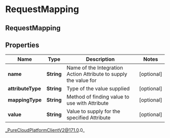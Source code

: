 # RequestMapping

## RequestMapping

## Properties

|Name | Type | Description | Notes|
|------------ | ------------- | ------------- | -------------|
| **name** | **String** | Name of the Integration Action Attribute to supply the value for | [optional] |
| **attributeType** | **String** | Type of the value supplied | [optional] |
| **mappingType** | **String** | Method of finding value to use with Attribute | [optional] |
| **value** | **String** | Value to supply for the specified Attribute | [optional] |



_PureCloudPlatformClientV2@171.0.0_

